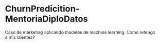 # ChurnPredicition-MentoriaDiploDatos
Caso de marketing aplicando modelos de machine learning. Como retengo a mis clientes? 
